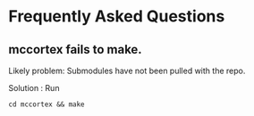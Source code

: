 #  Frequently Asked Questions


## mccortex fails to make. 



Likely problem: Submodules have not been pulled with the repo. 



Solution : Run 

	

	cd mccortex && make
